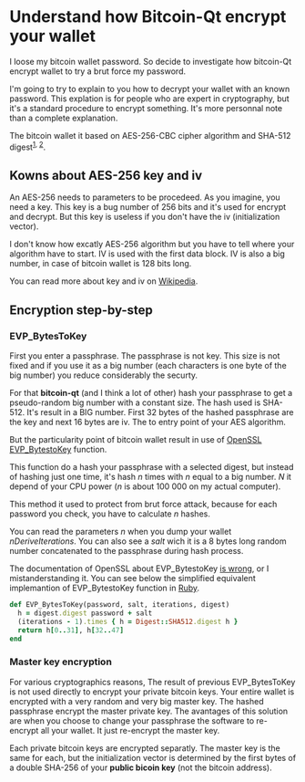  
# Understand how Bitcoin-Qt encrypt your wallet

I loose my bitcoin wallet password. So decide to investigate how bitcoin-Qt
encrypt wallet to try a brut force my password.

I'm going to try to explain to you how to decrypt your wallet with an known
password. This explation is for people who are expert in cryptography, but it's
a standard procedure to encrypt something. It's more personnal note than a
complete explanation.

The bitcoin wallet it based on AES-256-CBC cipher algorithm and SHA-512
digest<sup>[1][wallet_encryption], [2][wallet_encryption2]</sup>.

## Kowns about AES-256 key and iv

An AES-256 needs to parameters to be procedeed. As you imagine, you need a key.
This key is a bug number of 256 bits and it's used for encrypt and decrypt. But
this key is useless if you don't have the iv (initialization vector).

I don't know how excatly AES-256 algorithm but you have to tell where your
algorithm have to start. IV is used with the first data block. IV is also a big
number, in case of bitcoin wallet is 128 bits long.

You can read more about key and iv on [Wikipedia][initialization_vector].

## Encryption step-by-step

### EVP_BytesToKey

First you enter a passphrase. The passphrase is not key. This size is not fixed
and if you use it as a big number (each characters is one byte of the big
number) you reduce considerably the securty.

For that __bitcoin-qt__ (and I think a lot of other) hash your passphrase to
get a pseudo-random big number with a constant size. The hash used is SHA-512.
It's result in a BIG number. First 32 bytes of the hashed passphrase are the key
and next 16 bytes are iv. The to entry point of your AES algorithm.

But the particularity point of bitcoin wallet result in use of
[OpenSSL EVP_BytestoKey][evp_bytestokey] function.

This function do a hash your passphrase with a selected digest, but instead of
hashing just one time, it's hash _n_ times with _n_ equal to a big number. _N_
it depend of your CPU power (_n_ is about 100 000 on my actual computer).

This method it used to protect from brut force attack, because for each
password you check, you have to calculate _n_ hashes.

You can read the parameters _n_ when you dump your wallet _nDeriveIterations_.
You can also see a _salt_ wich it is a 8 bytes long random number concatenated
to the passphrase during hash process.

The documentation of OpenSSL about EVP_BytestoKey [is wrong][ssleay],
or I mistanderstanding it. You can see below the simplified equivalent
implemantion of EVP_BytestoKey function in [Ruby][ruby].

~~~ruby
def EVP_BytesToKey(password, salt, iterations, digest)
  h = digest.digest password + salt
  (iterations - 1).times { h = Digest::SHA512.digest h }
  return h[0..31], h[32..47]
end
~~~

### Master key encryption

For various cryptographics reasons, The result of previous EVP_BytesToKey is
not used directly to encrypt your private bitcoin keys. Your entire wallet
is encrypted with a very random and very big master key. The hashed passphrase
encrypt the master private key. The avantages of this solution are when you
choose to change your passphrase the software to re-encrypt all your wallet. It
just re-encrypt the master key.

Each private bitcoin keys are encrypted separatly. The master key is the same
for each, but the initialization vector is determined by the first bytes of a
double SHA-256 of your __public bicoin key__ (not the bitcoin address).

[wallet_encryption]: https://bitcointalk.org/index.php?topic=8728.0
[wallet_encryption2]: https://en.bitcoin.it/wiki/Wallet_encryption

[initialization_vector]: http://en.wikipedia.org/wiki/Initialization_vector
[evp_bytestokey]: http://www.openssl.org/docs/crypto/EVP_BytesToKey.html
[ssleay]: https://github.com/openssl/openssl/blob/master/doc/ssleay.txt#L2332
[ruby]: https://www.ruby-lang.org


